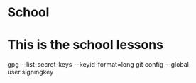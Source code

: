 # School
# This is the school lessons

gpg --list-secret-keys --keyid-format=long
git config --global user.signingkey
